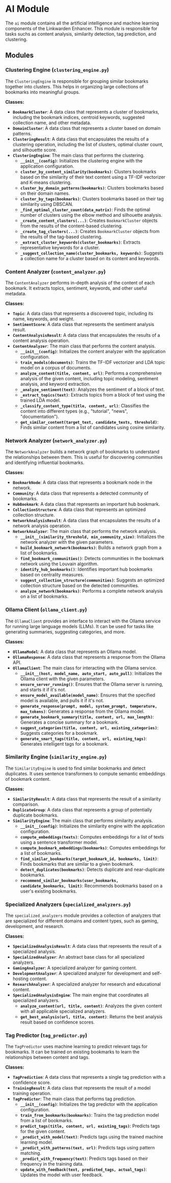 # AI Module

The `ai` module contains all the artificial intelligence and machine learning components of the Linkwarden Enhancer. This module is responsible for tasks suchs as content analysis, similarity detection, tag prediction, and clustering.

## Modules

### Clustering Engine (`clustering_engine.py`)

The `ClusteringEngine` is responsible for grouping similar bookmarks together into clusters. This helps in organizing large collections of bookmarks into meaningful groups.

**Classes:**

- **`BookmarkCluster`**: A data class that represents a cluster of bookmarks, including the bookmark indices, centroid keywords, suggested collection name, and other metadata.
- **`DomainCluster`**: A data class that represents a cluster based on domain patterns.
- **`ClusteringResult`**: A data class that encapsulates the results of a clustering operation, including the list of clusters, optimal cluster count, and silhouette score.
- **`ClusteringEngine`**: The main class that performs the clustering.
    - **`__init__(config)`**: Initializes the clustering engine with the application configuration.
    - **`cluster_by_content_similarity(bookmarks)`**: Clusters bookmarks based on the similarity of their text content using a TF-IDF vectorizer and K-means clustering.
    - **`cluster_by_domain_patterns(bookmarks)`**: Clusters bookmarks based on their domain names.
    - **`cluster_by_tags(bookmarks)`**: Clusters bookmarks based on their tag similarity using DBSCAN.
    - **`_find_optimal_cluster_count(data_matrix)`**: Finds the optimal number of clusters using the elbow method and silhouette analysis.
    - **`_create_content_clusters(...)`**: Creates `BookmarkCluster` objects from the results of the content-based clustering.
    - **`_create_tag_clusters(...)`**: Creates `BookmarkCluster` objects from the results of the tag-based clustering.
    - **`_extract_cluster_keywords(cluster_bookmarks)`**: Extracts representative keywords for a cluster.
    - **`_suggest_collection_name(cluster_bookmarks, keywords)`**: Suggests a collection name for a cluster based on its content and keywords.

### Content Analyzer (`content_analyzer.py`)

The `ContentAnalyzer` performs in-depth analysis of the content of each bookmark. It extracts topics, sentiment, keywords, and other useful metadata.

**Classes:**

- **`Topic`**: A data class that represents a discovered topic, including its name, keywords, and weight.
- **`SentimentScore`**: A data class that represents the sentiment analysis result.
- **`ContentAnalysisResult`**: A data class that encapsulates the results of a content analysis operation.
- **`ContentAnalyzer`**: The main class that performs the content analysis.
    - **`__init__(config)`**: Initializes the content analyzer with the application configuration.
    - **`train_models(documents)`**: Trains the TF-IDF vectorizer and LDA topic model on a corpus of documents.
    - **`analyze_content(title, content, url)`**: Performs a comprehensive analysis of the given content, including topic modeling, sentiment analysis, and keyword extraction.
    - **`_analyze_sentiment(text)`**: Analyzes the sentiment of a block of text.
    - **`_extract_topics(text)`**: Extracts topics from a block of text using the trained LDA model.
    - **`_classify_content_type(title, content, url)`**: Classifies the content into different types (e.g., "tutorial", "news", "documentation").
    - **`get_similar_content(target_text, candidate_texts, threshold)`**: Finds similar content from a list of candidates using cosine similarity.

### Network Analyzer (`network_analyzer.py`)

The `NetworkAnalyzer` builds a network graph of bookmarks to understand the relationships between them. This is useful for discovering communities and identifying influential bookmarks.

**Classes:**

- **`BookmarkNode`**: A data class that represents a bookmark node in the network.
- **`Community`**: A data class that represents a detected community of bookmarks.
- **`HubBookmark`**: A data class that represents an important hub bookmark.
- **`CollectionStructure`**: A data class that represents an optimized collection structure.
- **`NetworkAnalysisResult`**: A data class that encapsulates the results of a network analysis operation.
- **`NetworkAnalyzer`**: The main class that performs the network analysis.
    - **`__init__(similarity_threshold, min_community_size)`**: Initializes the network analyzer with the given parameters.
    - **`build_bookmark_network(bookmarks)`**: Builds a network graph from a list of bookmarks.
    - **`find_bookmark_communities()`**: Detects communities in the bookmark network using the Louvain algorithm.
    - **`identify_hub_bookmarks()`**: Identifies important hub bookmarks based on centrality measures.
    - **`suggest_collection_structure(communities)`**: Suggests an optimized collection structure based on the detected communities.
    - **`analyze_network(bookmarks)`**: Performs a complete network analysis on a list of bookmarks.

### Ollama Client (`ollama_client.py`)

The `OllamaClient` provides an interface to interact with the Ollama service for running large language models (LLMs). It can be used for tasks like generating summaries, suggesting categories, and more.

**Classes:**

- **`OllamaModel`**: A data class that represents an Ollama model.
- **`OllamaResponse`**: A data class that represents a response from the Ollama API.
- **`OllamaClient`**: The main class for interacting with the Ollama service.
    - **`__init__(host, model_name, auto_start, auto_pull)`**: Initializes the Ollama client with the given parameters.
    - **`ensure_server_running()`**: Ensures that the Ollama server is running, and starts it if it's not.
    - **`ensure_model_available(model_name)`**: Ensures that the specified model is available, and pulls it if it's not.
    - **`generate_response(prompt, model, system_prompt, temperature, max_tokens)`**: Generates a response from the Ollama model.
    - **`generate_bookmark_summary(title, content, url, max_length)`**: Generates a concise summary for a bookmark.
    - **`suggest_categories(title, content, url, existing_categories)`**: Suggests categories for a bookmark.
    - **`generate_smart_tags(title, content, url, existing_tags)`**: Generates intelligent tags for a bookmark.

### Similarity Engine (`similarity_engine.py`)

The `SimilarityEngine` is used to find similar bookmarks and detect duplicates. It uses sentence transformers to compute semantic embeddings of bookmark content.

**Classes:**

- **`SimilarityResult`**: A data class that represents the result of a similarity comparison.
- **`DuplicateGroup`**: A data class that represents a group of potentially duplicate bookmarks.
- **`SimilarityEngine`**: The main class that performs similarity analysis.
    - **`__init__(config)`**: Initializes the similarity engine with the application configuration.
    - **`compute_embeddings(texts)`**: Computes embeddings for a list of texts using a sentence transformer model.
    - **`compute_bookmark_embeddings(bookmarks)`**: Computes embeddings for a list of bookmarks.
    - **`find_similar_bookmarks(target_bookmark_id, bookmarks, limit)`**: Finds bookmarks that are similar to a given bookmark.
    - **`detect_duplicates(bookmarks)`**: Detects duplicate and near-duplicate bookmarks.
    - **`recommend_similar_bookmarks(user_bookmarks, candidate_bookmarks, limit)`**: Recommends bookmarks based on a user's existing bookmarks.

### Specialized Analyzers (`specialized_analyzers.py`)

The `specialized_analyzers` module provides a collection of analyzers that are specialized for different domains and content types, such as gaming, development, and research.

**Classes:**

- **`SpecializedAnalysisResult`**: A data class that represents the result of a specialized analysis.
- **`SpecializedAnalyzer`**: An abstract base class for all specialized analyzers.
- **`GamingAnalyzer`**: A specialized analyzer for gaming content.
- **`DevelopmentAnalyzer`**: A specialized analyzer for development and self-hosting content.
- **`ResearchAnalyzer`**: A specialized analyzer for research and educational content.
- **`SpecializedAnalysisEngine`**: The main engine that coordinates all specialized analyzers.
    - **`analyze_content(url, title, content)`**: Analyzes the given content with all applicable specialized analyzers.
    - **`get_best_analysis(url, title, content)`**: Returns the best analysis result based on confidence scores.

### Tag Predictor (`tag_predictor.py`)

The `TagPredictor` uses machine learning to predict relevant tags for bookmarks. It can be trained on existing bookmarks to learn the relationships between content and tags.

**Classes:**

- **`TagPrediction`**: A data class that represents a single tag prediction with a confidence score.
- **`TrainingResult`**: A data class that represents the result of a model training operation.
- **`TagPredictor`**: The main class that performs tag prediction.
    - **`__init__(config)`**: Initializes the tag predictor with the application configuration.
    - **`train_from_bookmarks(bookmarks)`**: Trains the tag prediction model from a list of bookmarks.
    - **`predict_tags(title, content, url, existing_tags)`**: Predicts tags for the given content.
    - **`_predict_with_model(text)`**: Predicts tags using the trained machine learning model.
    - **`_predict_with_patterns(text, url)`**: Predicts tags using pattern matching.
    - **`_predict_with_frequency(text)`**: Predicts tags based on their frequency in the training data.
    - **`update_with_feedback(text, predicted_tags, actual_tags)`**: Updates the model with user feedback.
